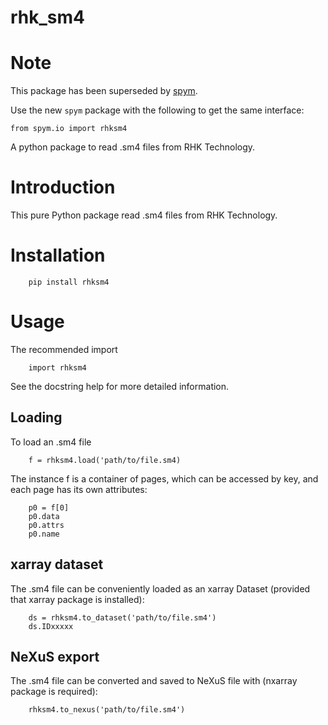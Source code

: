 # rhk_sm4

Note
====

This package has been superseded by [spym](https://pypi.org/project/spym/).

Use the new `spym` package with the following to get the same interface:

```
from spym.io import rhksm4
```

A python package to read .sm4 files from RHK Technology.

Introduction
============
This pure Python package read .sm4 files from RHK Technology.

Installation
============

```
    pip install rhksm4
```

Usage
=====

The recommended import

```
    import rhksm4
```
See the docstring help for more detailed information.

Loading
-------

To load an .sm4 file

```
    f = rhksm4.load('path/to/file.sm4)
```
The instance f is a container of pages, which can be accessed by key,
and each page has its own attributes:

```
    p0 = f[0]
    p0.data
    p0.attrs
    p0.name
```

xarray dataset
--------------

The .sm4 file can be conveniently loaded as an xarray Dataset
(provided that xarray package is installed):

```
    ds = rhksm4.to_dataset('path/to/file.sm4')
    ds.IDxxxxx
```

NeXuS export
------------

The .sm4 file can be converted and saved to NeXuS file with
(nxarray package is required):

```
    rhksm4.to_nexus('path/to/file.sm4')
```
